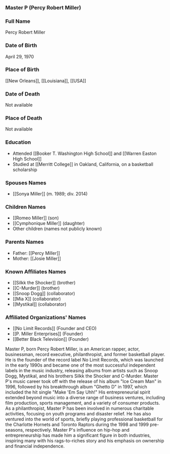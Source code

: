 ### Master P (Percy Robert Miller)

### Full Name

Percy Robert Miller

### Date of Birth

April 29, 1970

### Place of Birth

[[New Orleans]], [[Louisiana]], [[USA]]

### Date of Death

Not available

### Place of Death

Not available

### Education

- Attended [[Booker T. Washington High School]] and [[Warren Easton High School]]
- Studied at [[Merritt College]] in Oakland, California, on a basketball scholarship

### Spouses Names

- [[Sonya Miller]] (m. 1989; div. 2014)

### Children Names

- [[Romeo Miller]] (son)
- [[Cymphonique Miller]] (daughter)
- Other children (names not publicly known)

### Parents Names

- Father: [[Percy Miller]]
- Mother: [[Josie Miller]]

### Known Affiliates Names

- [[Silkk the Shocker]] (brother)
- [[C-Murder]] (brother)
- [[Snoop Dogg]] (collaborator)
- [[Mia X]] (collaborator)
- [[Mystikal]] (collaborator)

### Affiliated Organizations' Names

- [[No Limit Records]] (Founder and CEO)
- [[P. Miller Enterprises]] (Founder)
- [[Better Black Television]] (Founder)

Master P, born Percy Robert Miller, is an American rapper, actor, businessman, record executive, philanthropist, and former basketball player. He is the founder of the record label No Limit Records, which was launched in the early 1990s and became one of the most successful independent labels in the music industry, releasing albums from artists such as Snoop Dogg, Mystikal, and his brothers Silkk the Shocker and C-Murder. Master P's music career took off with the release of his album "Ice Cream Man" in 1996, followed by his breakthrough album "Ghetto D" in 1997, which included the hit single "Make 'Em Say Uhh!" His entrepreneurial spirit extended beyond music into a diverse range of business ventures, including film production, sports management, and a variety of consumer products. As a philanthropist, Master P has been involved in numerous charitable activities, focusing on youth programs and disaster relief. He has also ventured into the world of sports, briefly playing professional basketball for the Charlotte Hornets and Toronto Raptors during the 1998 and 1999 pre-seasons, respectively. Master P's influence on hip-hop and entrepreneurship has made him a significant figure in both industries, inspiring many with his rags-to-riches story and his emphasis on ownership and financial independence.